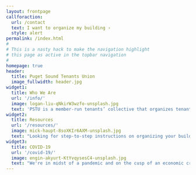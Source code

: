 ```yaml
---
layout: frontpage
callforaction:
  url: /contact
  text: I want to organize my building ›
  style: alert
permalink: /index.html
#
# This is a nasty hack to make the navigation highlight
# this page as active in the topbar navigation
#
homepage: true
header:
  title: Puget Sound Tenants Union
  image_fullwidth: header.jpg
widget1:
  title: Who We Are
  url: '/info/'
  image: logan-liu-qNkirW3wzfo-unsplash.jpg
  text: 'PSTU is a member-run tenants’ collective that organizes tenants against rising rent, displacement, and eviction. When we’re organized together in solidarity, we have the power to fight back against greedy landlords and developers and win!'
widget2:
  title: Resources
  url: '/resources/'
  image: mick-haupt-8soXKIr6AXM-unsplash.jpg
  text: "Looking for step-to-step instructions on organizing your building? Need info on tenants’ rights or the eviction moratorium? Or are you just running short on groceries? We know people who can help."
widget3:
  title: COVID-19
  url: '/covid-19/'
  image: engin-akyurt-KtYvqysesC4-unsplash.jpg
  text: "We're in midst of a pandemic and on the cusp of an economic crisis. Many people have lost their jobs and are struggling to pay rent. Many more will struggle soon. An eviction moratorium is not enough! How can we pay rent if we have no wages?"
---
```

